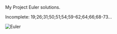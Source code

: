 My Project Euler solutions.

Incomplete: 19;26;31;50;51;54;59-62;64;66;68-73...

![Euler](https://projecteuler.net/profile/micycle.png)
